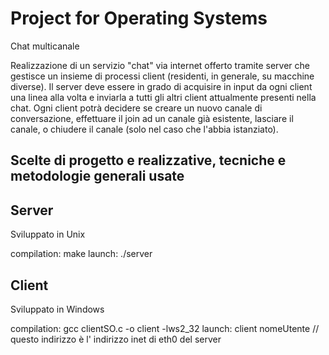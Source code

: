 # Project for Operating Systems

Chat multicanale

Realizzazione di un servizio "chat" via internet offerto tramite server
che gestisce un insieme di processi client (residenti, in generale, su
macchine diverse). Il server deve essere in grado di acquisire in input
da ogni client una linea alla volta e inviarla a tutti gli altri client
attualmente presenti nella chat.
Ogni client potrà decidere se creare un nuovo canale di conversazione,
effettuare il join ad un canale già esistente, lasciare il canale,
o chiudere il canale (solo nel caso che l'abbia istanziato).

Scelte di progetto e realizzative, tecniche e metodologie generali usate
---------------

Server 
-------
Sviluppato in Unix

compilation: make
launch: ./server <porta>

Client 
-----------
Sviluppato in Windows

compilation: gcc clientSO.c -o client -lws2_32
launch: client <indirizzo-inet> <porta> nomeUtente // questo indirizzo è l' indirizzo inet di eth0 del server
